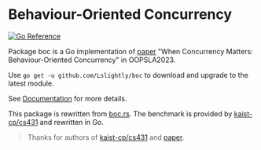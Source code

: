 # Behaviour-Oriented Concurrency

[![Go Reference](https://pkg.go.dev/badge/github.com/Lslightly/boc.svg)](https://pkg.go.dev/github.com/Lslightly/boc)

Package boc is a Go implementation of [paper] "When Concurrency Matters: Behaviour-Oriented Concurrency" in OOPSLA2023.

Use `go get -u github.com/Lslightly/boc` to download and upgrade to the latest module.

See [Documentation] for more details.

This package is rewritten from [boc.rs].
The benchmark is provided by [kaist-cp/cs431] and rewritten in Go.

> Thanks for authors of [kaist-cp/cs431] and [paper].

[Documentation]: https://pkg.go.dev/github.com/Lslightly/boc
[boc.rs]: https://github.com/Lslightly-courses/cs431/blob/main/homework/src/boc.rs
[paper]: https://dl.acm.org/doi/10.1145/3622852
[kaist-cp/cs431]: https://github.com/kaist-cp/cs431
